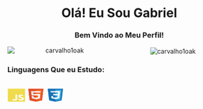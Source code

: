 <h1 align="center">Olá! Eu Sou Gabriel</h1>
<h3 align="center">Bem Vindo ao Meu Perfil!</h3>

<div align="center">
<img width="48%" img align="left" src="https://github-readme-stats.vercel.app/api?username=carvalho1oak&show_icons=true&theme=dracula&locale=en" alt="carvalho1oak"/></p>
<img width="43%" img align="center" src="https://github-readme-stats.vercel.app/api/top-langs?username=carvalho1oak&show_icons=true&theme=dracula&locale=en&layout=compact"alt="carvalho1oak"/>
</div>

<h3 align="left">Linguagens Que eu Estudo:</h3>
<div style="display: inline_block"><br>
  <img align="center" alt="Rafa-Js" height="30" width="40" src="https://raw.githubusercontent.com/devicons/devicon/master/icons/javascript/javascript-plain.svg">
  <img align="center" alt="Rafa-HTML" height="30" width="40" src="https://raw.githubusercontent.com/devicons/devicon/master/icons/html5/html5-original.svg">
  <img align="center" alt="Rafa-CSS" height="30" width="40" src="https://raw.githubusercontent.com/devicons/devicon/master/icons/css3/css3-original.svg">
</div>

